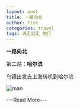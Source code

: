 ```yaml
---
layout: post
title: 一路向北
author: fire
categories: travel 
tags: 说走就走 旅行
---
```


**一路向北**

第二站：**哈尔滨**

乌镇出发去上海转机到哈尔滨

![man](http://image.sideproject.cn/dog_8541.png)


---Read More---
